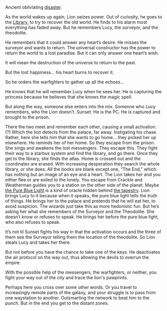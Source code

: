 Ancient obliviating [disaster](/p/1a72827bd6ea47aebfdbd041630be417).

As the world wakes up again, Lion seizes power. Out of curiosity, he goes to the [Library](/p/2027d68ffecb47449da8062236a6f303), to try to recover the old world. He finds to his alarm most everything has faded away. But he remembers Lucy, the surveyor, and the theodolite.

He remembers that it could answer any heart’s desire. He misses the surveyor and wants to return. The universal constructor has the power to return the world to a lost paradise. But it can only answer one heart’s wish.

It will mean the destruction of the universe to return to the past.

But the lost happiness… his heart burns to recover it.

So he orders the warfighters to gather up all the echoes…

He knows that he will remember Lucy when he sees her. He is capturing the princess because he believes that she knows the magic spell.

But along the way, someone else enters into the mix. Someone who Lucy remembers, who the Lion doesn’t. Sunset.
He is the PC. He is captured and brought to the prison.

There the two meet and remember each other, causing a small activation. (?) Which the lion detects from the palace, far away. Instigating his chase.
Rather, here she tells him that she wants to go home… they picked her up elsewhere. He reminds her of her home.
So they escape from the prison. She sings and awakens the lost messengers. They escape this.
They fight their way to a starbus system and find the library, and go there.
Once they get to the library, she finds the atlas. Home is crossed out and the coordinates are erased. With increasing desperation they search the whole library, or she does. All the books are blank except one, “The End,” which has nothing but an image of an eye and a heart.
The Lion takes her and you either flee or are exiled to the lonely.
You escape from Crackle and Weatherman guides you to a station on the other side of the planet.
Maybe [the Pure Blue Light](/p/4338fe85846e448a8de3cad2246860a5) is a kind of oracle hidden behind [the tapestry](/p/f5a592f4ea7f42349c436a398b07ca16). Lion brings Lucy to it because when it speaks, the pure blue light tells the truth of things.
He brings her to the palace and pretends that he will eat her, to avoid suspicion. The wizards just take this as more hedonistic fun.
But he’s asking her what she remembers of the Surveyor and the Theodolite. She doesn’t know or refuses to speak. He brings her before the pure blue light, who also refuses to speak.

It’s not til Sunset fights his way in that the activation occurs and the three of them see the Surveyor telling them the location of the theodolite. So Lion steals Lucy and takes her there.

But not before you have the chance to take one of the keys. He deactivates the air protocol on the way out, thus allowing the devils to overrun the empire. 

With the possible help of the messengers, the warfighters, or neither, you fight your way out of the city and trace the lion's pawprints.

Perhaps here you cross over some other words. Or you travel to increasingly remote parts of the galaxy, and your struggle is to pass from one waystation to another. Outsmarting the network to beat him to the punch. But in the end you get to the distant zones.
